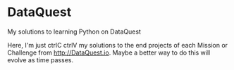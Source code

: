 # DataQuest
My solutions to learning Python on DataQuest


Here, I'm just ctrlC ctrlV my solutions to the end projects of each Mission or Challenge from http://DataQuest.io. 
Maybe a better way to do this will evolve as time passes.
